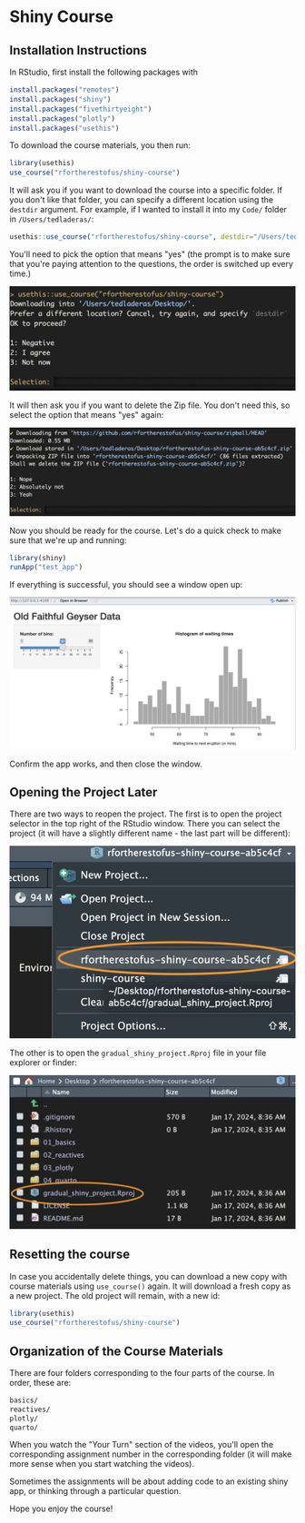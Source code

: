 # Shiny Course

## Installation Instructions 

In RStudio, first install the following packages with 

```r
install.packages("remotes")
install.packages("shiny")
install.packages("fivethirtyeight")
install.packages("plotly")
install.packages("usethis")
```

To download the course materials, you then run:

```r
library(usethis)
use_course("rfortherestofus/shiny-course")
```

It will ask you if you want to download the course into a specific folder. If you don't like that folder, you can specify a different location using the `destdir` argument. For example, if I wanted to install it into my `Code/` folder in `/Users/tedladeras/`:

```r
usethis::use_course("rfortherestofus/shiny-course", destdir="/Users/tedladeras/Code/")
```

You'll need to pick the option that means "yes" (the prompt is to make sure that you're paying attention to the questions, the order is switched up every time.)

![](image/usethis1.png)

It will then ask you if you want to delete the Zip file. You don't need this, so select the option that means "yes" again:

![](image/usethis2.png)

Now you should be ready for the course. Let's do a quick check to make sure that we're up and running:

```r
library(shiny)
runApp("test_app")
```

If everything is successful, you should see a window open up:

![](image/test_app.png)

Confirm the app works, and then close the window. 

## Opening the Project Later

There are two ways to reopen the project. The first is to open the project selector in the top right of the RStudio window. There you can select the project (it will have a slightly different name - the last part will be different):

![](image/usethis4.png)

The other is to open the `gradual_shiny_project.Rproj` file in your file explorer or finder:

![](image/usethis3.png)

## Resetting the course

In case you accidentally delete things, you can download a new copy with course materials using `use_course()` again. It will download a fresh copy as a new project. The old project will remain, with a new id:

```r
library(usethis)
use_course("rfortherestofus/shiny-course")
```

## Organization of the Course Materials

There are four folders corresponding to the four parts of the course. In order, these are:

```
basics/
reactives/
plotly/
quarto/
```

When you watch the "Your Turn" section of the videos, you'll open the corresponding assignment number in the corresponding folder (it will make more sense when you start watching the videos).

Sometimes the assignments will be about adding code to an existing shiny app, or thinking through a particular question.

Hope you enjoy the course! 